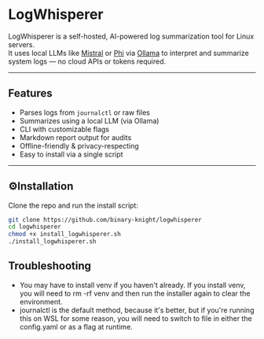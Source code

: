 # LogWhisperer

LogWhisperer is a self-hosted, AI-powered log summarization tool for Linux servers.  
It uses local LLMs like [Mistral](https://ollama.com/library/mistral) or [Phi](https://ollama.com/library/phi) via [Ollama](https://ollama.com) to interpret and summarize system logs — no cloud APIs or tokens required.

---

## Features

- Parses logs from `journalctl` or raw files
- Summarizes using a local LLM (via Ollama)
- CLI with customizable flags
- Markdown report output for audits
- Offline-friendly & privacy-respecting
- Easy to install via a single script

---

## ⚙Installation

Clone the repo and run the install script:

```bash
git clone https://github.com/binary-knight/logwhisperer
cd logwhisperer
chmod +x install_logwhisperer.sh
./install_logwhisperer.sh 
```

## Troubleshooting

* You may have to install venv if you haven't already.  If you install venv, you will need to rm -rf venv and then run the installer again to clear the environment.
* journalctl is the default method, because it's better, but if you're running this on WSL for some reason, you will need to switch to file in either the config.yaml or as a flag at runtime.
